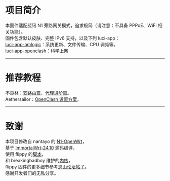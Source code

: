 # 项目简介
本固件适配斐讯 N1 旁路网关模式，追求极简（请注意：不具备 PPPoE、WiFi 相关功能）。<br>
固件包含默认皮肤、完整 IPv6 支持，以及下列 luci-app：<br>
[luci-app-amlogic](https://github.com/ophub/luci-app-amlogic)：系统更新、文件传输、CPU 调频等。<br>
[luci-app-openclash](https://github.com/vernesong/OpenClash)：科学上网<br>
***
# 推荐教程
不良林：[软路由篇](https://www.youtube.com/playlist?list=PL5TbbtexT8T293fBi4i5MOf4OjdLQ3hUa)，[代理进阶篇](https://www.youtube.com/playlist?list=PL5TbbtexT8T3JJdJAy73A0T2NXZL2JEJY)。<br>
Aethersailor：[OpenClash 设置方案](https://github.com/Aethersailor/Custom_OpenClash_Rules/wiki/OpenClash-%E8%AE%BE%E7%BD%AE%E6%96%B9%E6%A1%88)。<br>
***
# 致谢
本项目修改自 nantayo 的 [N1-OpenWrt](https://github.com/nantayo/N1-OpenWrt)，<br>
基于 [ImmortalWrt-24.10](https://github.com/immortalwrt/immortalwrt/tree/openwrt-24.10) 源码编译，<br>
使用 flippy 的[脚本](https://github.com/unifreq/openwrt_packit)，<br>
和 breakingbadboy 维护的[内核](https://github.com/breakingbadboy/OpenWrt/releases/tag/kernel_stable)，<br>
flippy 固件的更多细节参考[恩山论坛帖子](https://www.right.com.cn/forum/thread-4076037-1-1.html)。<br>
感谢开发者们的无私分享。<br>
